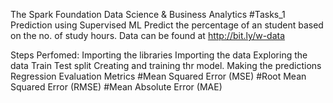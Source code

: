 The Spark Foundation Data Science & Business Analytics #Tasks_1
Prediction using Supervised ML
Predict the percentage of an student based on the no. of study hours. 
Data can be found at http://bit.ly/w-data


Steps Perfomed:
Importing the libraries 
Importing the data
Exploring the data
Train Test split
Creating and training thr model.
Making the predictions
Regression Evaluation Metrics
#Mean Squared Error (MSE)
#Root Mean Squared Error (RMSE)
#Mean Absolute Error (MAE)

